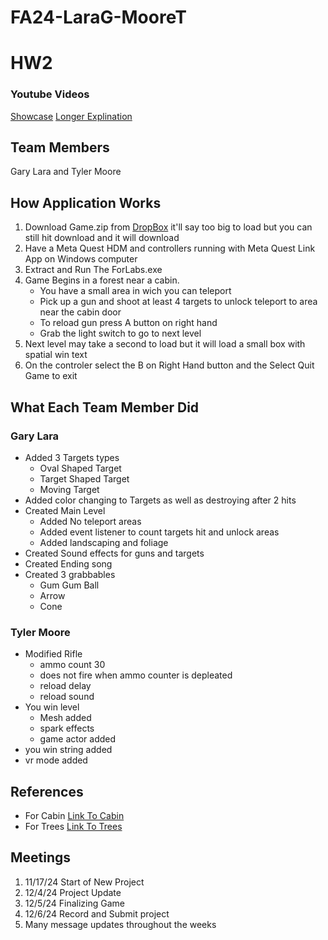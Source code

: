 # FA24-LaraG-MooreT
# HW2
### Youtube Videos
[Showcase](Link)
[Longer Explination](Link)
## Team Members
Gary Lara and Tyler Moore 
## How Application Works

1. Download Game.zip from [DropBox](https://www.dropbox.com/scl/fi/fm50r42fvyzff60y48ynw/Game.zip?rlkey=ztg3xgz4h5hvkbdz4xmpsxzso&st=wkbybuo1&dl=0) it'll say too big to load but you can still hit download and it will download
2. Have a Meta Quest HDM and controllers running with Meta Quest Link App on Windows computer
3. Extract and Run The ForLabs.exe
4. Game Begins in a forest near a cabin.
    + You have a small area in wich you can teleport
    + Pick up a gun and shoot at least 4 targets to unlock teleport to area near the cabin door
    + To reload gun press A button on right hand
    + Grab the light switch to go to next level
5. Next level may take a second to load but it will load a small box with spatial win text
6. On the controler select the B on Right Hand button and the Select Quit Game to exit 


## What Each Team Member Did
### Gary Lara
* Added 3 Targets types
  + Oval Shaped Target
  + Target Shaped Target
  + Moving Target
* Added color changing to Targets as well as destroying after 2 hits
* Created Main Level
  + Added No teleport areas
  + Added event listener to count targets hit and unlock areas
  + Added landscaping and foliage
* Created Sound effects for guns and targets
* Created Ending song
* Created 3 grabbables
  + Gum Gum Ball
  + Arrow
  + Cone
### Tyler Moore
* Modified Rifle
  + ammo count 30
  + does not fire when ammo counter is depleated
  + reload delay
  + reload sound
* You win level
  + Mesh added
  + spark effects
  + game actor added
* you win string added
* vr mode added
   

## References
* For Cabin [Link To Cabin](https://www.fab.com/listings/8cfd125a-5588-47d8-a6dc-b348778db161)
* For Trees [Link To Trees](https://www.fab.com/listings/80d9e1a0-a756-43d3-b2f9-f82c5f94620c)
## Meetings
1. 11/17/24 Start of New Project
2. 12/4/24 Project Update
3. 12/5/24 Finalizing Game
4. 12/6/24 Record and Submit project
5. Many message updates throughout the weeks
